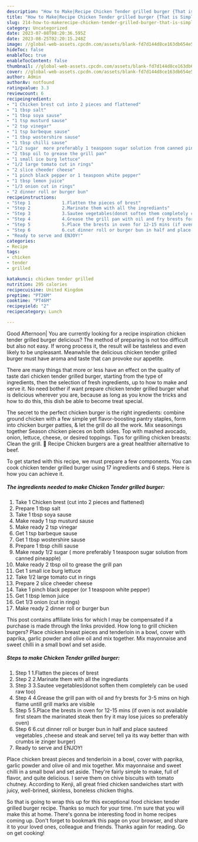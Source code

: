 ```yaml
---
description: "How to Make|Recipe Chicken Tender grilled burger {That is Simple"
title: "How to Make|Recipe Chicken Tender grilled burger {That is Simple"
slug: 214-how-to-makerecipe-chicken-tender-grilled-burger-that-is-simple
category: Uncategorized
date: 2023-07-08T08:20:36.595Z
date: 2023-08-25T02:20:15.248Z
image: //global-web-assets.cpcdn.com/assets/blank-fd7d144d8ce163db654e5a02c40b08a2775adb7897d16e4062681dc7e1b2800f.png
hideToc: false
enableToc: true
enableTocContent: false
thumbnail: //global-web-assets.cpcdn.com/assets/blank-fd7d144d8ce163db654e5a02c40b08a2775adb7897d16e4062681dc7e1b2800f.png
cover: //global-web-assets.cpcdn.com/assets/blank-fd7d144d8ce163db654e5a02c40b08a2775adb7897d16e4062681dc7e1b2800f.png
author: Admin
authorAv: notfound
ratingvalue: 3.3
reviewcount: 6
recipeingredient:
- "1 Chicken brest cut into 2 pieces and flattened"
- "1 tbsp salt"
- "1 tbsp soya sause"
- "1 tsp musturd sause"
- "2 tsp vinegar"
- "1 tsp barbeque sause"
- "1 tbsp wostershire sause"
- "1 tbsp chilli sause"
- "1/2 sugar  more preferably 1 teaspoon sugar solution from canned pineapple"
- "2 tbsp oil to grease the grill pan"
- "1 small ice burg lettuce"
- "1/2 large tomato cut in rings"
- "2 slice cheeder cheese"
- "1 pinch black pepper or 1 teaspoon white pepper"
- "1 tbsp lemon juice"
- "1/3 onion cut in rings"
- "2 dinner roll or burger bun"
recipeinstructions:
- "Step 1            1.Flatten the pieces of brest"
- "Step 2            2.Marinate them with all the ingrediants"
- "Step 3            3.Sautee vegetables(donot soften them completely can be used raw too)"
- "Step 4            4.Grease the grill pan with oil and fry brests for 3-5  mins on high flame untill grill marks are visible"
- "Step 5            5.Place the brests in oven for 12-15 mins (if oven is not available first steam the marinated steak then fry it may lose juices so preferably oven)"
- "Step 6            6.cut dinner roll or burger bun in half and place sauteed vegetables ,cheese and steak and serve( tell ya its way better than with crumbs ie zinger burger)"
- "Ready to serve and ENJOY!"
categories:
- Recipe
tags:
- chicken
- tender
- grilled

katakunci: chicken tender grilled 
nutrition: 295 calories
recipecuisine: United Kingdom
preptime: "PT26M"
cooktime: "PT46M"
recipeyield: "2"
recipecategory: Lunch

---
```



Good Afternoon| You are currently looking for a recipe inspiration chicken tender grilled burger delicious? The method of preparing is not too difficult but also not easy. If wrong process it, the result will be tasteless and even likely to be unpleasant. Meanwhile the delicious chicken tender grilled burger must have aroma and taste that can provoke our appetite.






There are many things that more or less have an effect on the quality of taste dari chicken tender grilled burger, starting from the type of ingredients, then the selection of fresh ingredients, up to how to make and serve it. No need bother if want prepare chicken tender grilled burger what is delicious wherever you are, because as long as you know the tricks and how to do this, this dish be able to become treat  special.


The secret to the perfect chicken burger is the right ingredients: combine ground chicken with a few simple yet flavor-boosting pantry staples, form into chicken burger patties, &amp; let the grill do all the work. Mix seasonings together Season chicken pieces on both sides. Top with mashed avocado, onion, lettuce, cheese, or desired toppings. Tips for grilling chicken breasts: Clean the grill. 📖 Recipe Chicken burgers are a great healthier alternative to beef.


To get started with this recipe, we must prepare a few components. You can cook chicken tender grilled burger using 17 ingredients and 6 steps. Here is how you can achieve it.

<!--inarticleads1-->

##### The ingredients needed to make Chicken Tender grilled burger:

1. Take 1 Chicken brest (cut into 2 pieces and flattened)
1. Prepare 1 tbsp salt
1. Take 1 tbsp soya sause
1. Make ready 1 tsp musturd sause
1. Make ready 2 tsp vinegar
1. Get 1 tsp barbeque sause
1. Get 1 tbsp wostershire sause
1. Prepare 1 tbsp chilli sause
1. Make ready 1/2 sugar ( more preferably 1 teaspoon sugar solution from canned pineapple)
1. Make ready 2 tbsp oil to grease the grill pan
1. Get 1 small ice burg lettuce
1. Take 1/2 large tomato cut in rings
1. Prepare 2 slice cheeder cheese
1. Take 1 pinch black pepper (or 1 teaspoon white pepper)
1. Get 1 tbsp lemon juice
1. Get 1/3 onion (cut in rings)
1. Make ready 2 dinner roll or burger bun


This post contains affiliate links for which I may be compensated if a purchase is made through the links provided. How long to grill chicken burgers? Place chicken breast pieces and tenderloin in a bowl, cover with paprika, garlic powder and olive oil and mix together. Mix mayonnaise and sweet chilli in a small bowl and set aside. 

<!--inarticleads2-->

##### Steps to make Chicken Tender grilled burger:

1. Step 1            1.Flatten the pieces of brest
1. Step 2            2.Marinate them with all the ingrediants
1. Step 3            3.Sautee vegetables(donot soften them completely can be used raw too)
1. Step 4            4.Grease the grill pan with oil and fry brests for 3-5  mins on high flame untill grill marks are visible
1. Step 5            5.Place the brests in oven for 12-15 mins (if oven is not available first steam the marinated steak then fry it may lose juices so preferably oven)
1. Step 6            6.cut dinner roll or burger bun in half and place sauteed vegetables ,cheese and steak and serve( tell ya its way better than with crumbs ie zinger burger)
1. Ready to serve and ENJOY!

Place chicken breast pieces and tenderloin in a bowl, cover with paprika, garlic powder and olive oil and mix together. Mix mayonnaise and sweet chilli in a small bowl and set aside. They&#39;re fairly simple to make, full of flavor, and quite delicious. I serve them on chive biscuits with tomato chutney. According to Kenji, all great fried chicken sandwiches start with juicy, well-brined, skinless, boneless chicken thighs. 

So that is going to wrap this up for this exceptional food chicken tender grilled burger recipe. Thanks so much for your time. I'm sure that you will make this at home. There's gonna be interesting food in home recipes coming up. Don't forget to bookmark this page on your browser, and share it to your loved ones, colleague and friends. Thanks again for reading. Go on get cooking!
